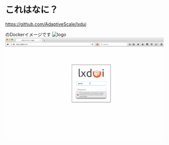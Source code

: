 # これはなに？

https://github.com/AdaptiveScale/lxdui

のDockerイメージです
![logo](https://github.com/AdaptiveScale/lxdui/blob/master/app/ui/static/images/logo.png)
![Screencast](https://github.com/vhajdari/testsite/blob/master/lxdui_screencast_2.gif)